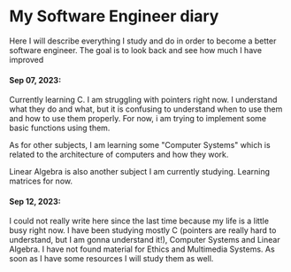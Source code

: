 # My Software Engineer diary

Here I will describe everything I study and do in order to become a better software engineer. The goal is to look back and see how much I have improved



#### Sep 07, 2023:

Currently learning C. I am struggling with pointers right now. I understand what they do and what, but it is confusing to understand when to use them and how to use them properly. For now, i am trying to implement some basic functions using them.

As for other subjects, I am learning some "Computer Systems" which is related to the architecture of computers and how they work.

Linear Algebra is also another subject I am currently studying. Learning matrices for now.



#### Sep 12, 2023:

I could not really write here since the last time because my life is  a little busy right now. I have been studying mostly C (pointers are really hard to understand, but I am gonna understand it!), Computer Systems and Linear Algebra. I have not found material for Ethics and Multimedia Systems. As soon as I have some resources I will study them as well. 
